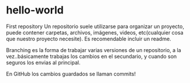 # hello-world
First repository
Un repositorio suele utilizarse para organizar un proyecto, puede contener carpetas, archivos, imágenes, videos, etc(cualquier cosa que nuestro proyecto necesite). Es recomendable incluir un readme.

Branching es la forma de trabajar varias versiones de un repositorio, a la vez..básicamente trabajas los cambios en el secundario, y cuando son seguros los envias al principal.

En GitHub los cambios guardados se llaman commits!
